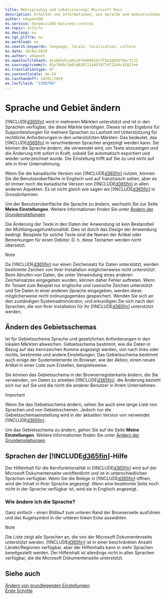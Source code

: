 ```yaml
---
title: Mehrsprachig und Lokalisierung| Microsoft Docs
description: Erhalten von Informationen, wie Sprache und Gebietsschema die Benutzeroberfläche in Business Central. beeinflussen.
author: edupont04
ms.service: dynamics365-business-central
ms.topic: article
ms.devlang: na
ms.tgt_pltfrm: na
ms.workload: na
ms.search.keywords: language, locale, localization, culture
ms.date: 10/01/2019
ms.author: edupont
ms.openlocfilehash: 4cab6bd1ca01e6f4d66914cff8a3a026f8ecfc32
ms.sourcegitcommit: 02e704bc3e01d62072144919774f1244c42827e4
ms.translationtype: HT
ms.contentlocale: de-CH
ms.lasthandoff: 10/01/2019
ms.locfileid: "2300799"
---
```

# <a name="changing-language-and-locale"></a>Sprache und Gebiet ändern

[!INCLUDE[d365fin](includes/d365fin_md.md)] wird in mehreren Märkten unterstützt und ist in den Sprachen verfügbar, die diese Märkte benötigen. Dieses ist ein Ergebnis für Supportleistungen für mehrere Sprachen zu Laufzeit mit Unterstützung für rechtliche Anforderungen in den unterstützten Märkten. Das bedeutet, das [!INCLUDE[d365fin](includes/d365fin_md.md)] in verschiedenen Sprachen angezeigt werden kann. Sie können die Sprache ändern, die verwendet wird, um Texte anzuzeigen und die Änderung tritt sofort in Kraft, sobald Sie automatisch exportiert und wieder unterzeichnet wurde. Die Einstellung trifft auf Sie zu und nicht auf alle in Ihrer Unternehmung.  

Wenn Sie die kanadische Version von [!INCLUDE[d365fin](includes/d365fin_md.md)] nutzen, können Sie die Benutzeroberfläche in Englisch und auf französisch sehen, aber es ist immer noch die kanadische Version von [!INCLUDE[d365fin](includes/d365fin_md.md)] in allen anderen Aspekten. Es ist nicht gleich wie sagen wir [!INCLUDE[d365fin](includes/d365fin_md.md)] in Grossbritannien.  

Um der Benutzeroberfläche die Sprache zu ändern, wechseln Sie zur Seite **Meine Einstellungen**. Weitere Informationen finden Sie unter [Ändern der Grundeinstellungen](ui-change-basic-settings.md#language).  

Die Änderung der Texte in den Daten der Anwendung ist kein Bestandteil der Multilanguagefunktionalität. Dies ist durch das Design der Anwendung bedingt. Beispiele für solche Texte sind die Namen der Artikel oder Bemerkungen für einen Debitor. D. h. diese Textarten werden nicht übersetzt.  

> [!NOTE]  
> Da  [!INCLUDE[d365fin](includes/d365fin_md.md)] nur einen Zeichensatz für Daten unterstützt, werden bestimmte Zeichen von Ihrer Installation möglicherweise nicht unterstützt. Beim Abrufen von Daten, die unter Verwendung eines anderen Zeichensatzes eingegeben wurden, können daher Fehler auftreten. Wenn Ihr Tenant zum Beispiel nur englische und russische Zeichen unterstützt und Sie Daten in einer anderen Sprache eingegeben, werden diese möglicherweise nicht ordnungsgemäss gespeichert. Wenden Sie sich an den zuständigen Systemadministrator, und erkundigen Sie sich nach den Sprachen, die von Ihrer Installation für Ihr [!INCLUDE[d365fin](includes/d365fin_md.md)] unterstützt werden.  

## <a name="changing-the-locale"></a>Ändern des Gebietsschemas
Ist für Gebietsschema Sprache und gesetzlichen Anforderungen in den lokalen Märkten abweichen. Gebietsschema bestimmt, wie die Daten in Bezug auf das trennzeichen Komma angezeigt werden, von nach links oder rechts, bestimmte und andere Einstellungen. Das Gebietsschema bestimmt auch einige der Systemelemente im Browser, wie der Aktion, einen neuen Artikel in einer Liste zum Erstellen, beispielsweise.  

Sie können das Gebietsschema in der Browserregisterkarte ändern, die Sie verwenden, um Daten zu arbeiten [!INCLUDE[d365fin](includes/d365fin_md.md)]. die Änderung bezieht sich nur auf Sie  und die nicht die anderer Benutzer in Ihrem Unternehmen.  

> [!IMPORTANT]  
>  Wenn Sie das Gebietsschema ändern, sehen Sie auch eine lange Liste von Sprachen und von Gebietsschemen. Jedoch nur die Gebietsschemaeinstellung wird in der aktuellen Version von verwendet [!INCLUDE[d365fin](includes/d365fin_md.md)].  

Um das Gebietsschema zu ändern, gehen Sie auf die Seite **Meine Einstellungen**. Weitere Informationen finden Sie unter [Ändern der Grundeinstellungen](ui-change-basic-settings.md).  

## <a name="languages-of-the-included365finincludesd365fin_mdmd-help"></a>Sprachen der [!INCLUDE[d365fin](includes/d365fin_md.md)]-Hilfe
Der Hilfeinhalt für die Kernfunktionalität in [!INCLUDE[d365fin](includes/d365fin_md.md)] wird auf der Microsoft Dokumentenseite veröffentlicht und ist in unterschiedlichen Sprachen verfügbar. Wenn Sie die Belege in [!INCLUDE[d365fin](includes/d365fin_md.md)] öffnen, wird der Inhalt in Ihrer Sprache angezeigt. Wenn eine bestimmte Seite noch nicht in der Sprache verfügbar ist, wird sie in Englisch angezeigt.

### <a name="how-do-i-change-the-language"></a>Wie ändere ich die Sprache?
Ganz einfach - einen Bildlauf zum unteren Rand der Browserseite ausführen und das Kugelsymbol in der unteren linken Ecke auswählen.

> [!NOTE]  
> Die Liste zeigt alle Sprachen an, die von der Microsoft Dokumentenseite unterstützt werden. [!INCLUDE[d365fin](includes/d365fin_md.md)] ist in einer beschränkten Anzahl Länder/Regionen verfügbar, aber der  Hilfeinhalts kann in mehr Sprachen bereitgestellt werden. Der Hilfeinhalt ist allerdings nicht in allen Sprachen verfügbar, die die Microsoft Dokumentenseite unterstützt.

## <a name="see-also"></a>Siehe auch  
[Ändern von grundlegenden Einstellungen](ui-change-basic-settings.md)  
[Erste Schritte](product-get-started.md)  
